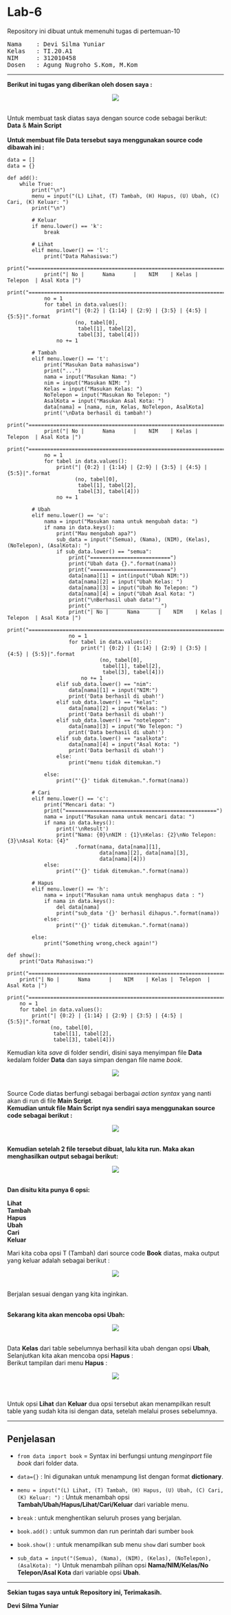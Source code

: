 # Lab-6
Repository ini dibuat untuk memenuhi tugas di pertemuan-10 <br>
<pre>
Nama    : Devi Silma Yuniar
Kelas   : TI.20.A1
NIM     : 312010458
Dosen   : Agung Nugroho S.Kom, M.Kom
</pre>
***

**Berikut ini tugas yang diberikan oleh dosen saya :** <br>

<div align="center">
<img src="foto/tugas.PNG" >
</div> <br>

Untuk membuat task diatas saya dengan source code sebagai berikut: <br>
**Data** & **Main Script**
<br>
<br>
**Untuk membuat file **Data** tersebut saya menggunakan source code dibawah ini :** <br>

```
data = []
data = {}

def add():
    while True:
        print("\n")
        menu = input("(L) Lihat, (T) Tambah, (H) Hapus, (U) Ubah, (C) Cari, (K) Keluar: ")
        print("\n")

        # Keluar
        if menu.lower() == 'k':
            break

        # Lihat
        elif menu.lower() == 'l':
            print("Data Mahasiswa:")
            print("===================================================================")
            print("| No |      Nama      |    NIM    | Kelas |  Telepon  | Asal Kota |")
            print("===================================================================")
            no = 1
            for tabel in data.values():
                print("| {0:2} | {1:14} | {2:9} | {3:5} | {4:5} | {5:5}|".format
                      (no, tabel[0],
                       tabel[1], tabel[2],
                       tabel[3], tabel[4]))
                no += 1

        # Tambah
        elif menu.lower() == 't':
            print("Masukan Data mahasiswa")
            print("...")
            nama = input("Masukan Nama: ")
            nim = input("Masukan NIM: ")
            Kelas = input("Masukan Kelas: ")
            NoTelepon = input("Masukan No Telepon: ")
            AsalKota = input("Masukan Asal Kota: ")
            data[nama] = [nama, nim, Kelas, NoTelepon, AsalKota]
            print('\nData berhasil di tambah!')
            print("===================================================================")
            print("| No |      Nama      |    NIM    | Kelas |  Telepon  | Asal Kota |")
            print("===================================================================")
            no = 1
            for tabel in data.values():
                print("| {0:2} | {1:14} | {2:9} | {3:5} | {4:5} | {5:5}|".format
                      (no, tabel[0],
                       tabel[1], tabel[2],
                       tabel[3], tabel[4]))
                no += 1

        # Ubah
        elif menu.lower() == 'u':
            nama = input("Masukan nama untuk mengubah data: ")
            if nama in data.keys():
                print("Mau mengubah apa?")
                sub_data = input("(Semua), (Nama), (NIM), (Kelas), (NoTelepon), (AsalKota): ")
                if sub_data.lower() == "semua":
                    print("==========================")
                    print("Ubah data {}.".format(nama))
                    print("==========================")
                    data[nama][1] = int(input("Ubah NIM:"))
                    data[nama][2] = input("Ubah Kelas: ")
                    data[nama][3] = input("Ubah No Telepon: ")
                    data[nama][4] = input("Ubah Asal Kota: ")
                    print("\nBerhasil ubah data!")
                    print("_______________________")
                    print("| No |      Nama      |    NIM    | Kelas |  Telepon  | Asal Kota |")
                    print("===================================================================")
                    no = 1
                    for tabel in data.values():
                        print("| {0:2} | {1:14} | {2:9} | {3:5} | {4:5} | {5:5}|".format
                              (no, tabel[0],
                               tabel[1], tabel[2],
                               tabel[3], tabel[4]))
                        no += 1
                elif sub_data.lower() == "nim":
                    data[nama][1] = input("NIM:")
                    print('Data berhasil di ubah!')
                elif sub_data.lower() == "kelas":
                    data[nama][2] = input("Kelas: ")
                    print('Data berhasil di ubah!')
                elif sub_data.lower() == "notelepon":
                    data[nama][3] = input("No Telepon: ")
                    print('Data berhasil di ubah!')
                elif sub_data.lower() == "asalkota":
                    data[nama][4] = input("Asal Kota: ")
                    print('Data berhasil di ubah!')
                else:
                    print("menu tidak ditemukan.")

            else:
                print("'{}' tidak ditemukan.".format(nama))

        # Cari
        elif menu.lower() == 'c':
            print("Mencari data: ")
            print("=================================================")
            nama = input("Masukan nama untuk mencari data: ")
            if nama in data.keys():
                print('\nResult')
                print("Nama: {0}\nNIM : {1}\nKelas: {2}\nNo Telepon: {3}\nAsal Kota: {4}"
                      .format(nama, data[nama][1],
                              data[nama][2], data[nama][3],
                              data[nama][4]))
            else:
                print("'{}' tidak ditemukan.".format(nama))

        # Hapus
        elif menu.lower() == 'h':
            nama = input("Masukan nama untuk menghapus data : ")
            if nama in data.keys():
                del data[nama]
                print("sub_data '{}' berhasil dihapus.".format(nama))
            else:
                print("'{}' tidak ditemukan.".format(nama))

        else:
            print("Something wrong,check again!")

def show():
    print("Data Mahasiswa:")
    print("===================================================================")
    print("| No |      Nama      |    NIM    | Kelas |  Telepon  | Asal Kota |")
    print("===================================================================")
    no = 1
    for tabel in data.values():
        print("| {0:2} | {1:14} | {2:9} | {3:5} | {4:5} | {5:5}|".format
              (no, tabel[0],
               tabel[1], tabel[2],
               tabel[3], tabel[4]))
```

Kemudian kita *save* di folder sendiri, disini saya menyimpan file **Data** kedalam folder **Data** dan saya simpan dengan file name *book*. <br>

<div align="center">
<img src="foto/data1.PNG" >
</div> <br>

Source Code diatas berfungi sebagai berbagai *action syntax* yang nanti akan di run di file **Main Script**.
<br>
**Kemudian untuk file **Main Script** nya sendiri saya menggunakan source code sebagai berikut :**

<div align="center">
<img src="foto/main.png" >
</div> <br>


**Kemudian setelah 2 file tersebut dibuat, lalu kita run. Maka akan menghasilkan output sebagai berikut:**
<div align="center">
<img src="foto/hasil.png" >
</div> <br>

**Dan disitu kita punya 6 opsi:** <br>

**Lihat** <br>
**Tambah** <br>
**Hapus** <br>
**Ubah** <br>
**Cari** <br>
**Keluar** <br>

Mari kita coba opsi T (Tambah) dari source code **Book** diatas, maka output yang keluar adalah sebagai berikut : <br>

<div align="center">
<img src="foto/tambah.PNG" >
</div> <br>

Berjalan sesuai dengan yang kita inginkan. <br>
<br>

**Sekarang kita akan mencoba opsi **Ubah**:** <br>

<div align="center">
<img src="foto/ubah.PNG" >
</div> <br>

Data **Kelas** dari table sebelumnya berhasil kita ubah dengan opsi **Ubah**, Selanjutkan kita akan mencoba opsi **Hapus** : <br>
Berikut tampilan dari menu **Hapus** : <br>

<div align="center">
<img src="foto/hapus.PNG" > 
</div> <br>
<br>

Untuk opsi **Lihat** dan **Keluar** dua opsi tersebut akan menampilkan result table yang sudah kita isi dengan data, setelah melalui proses sebelumnya.

***
## Penjelasan

- `from data import book` = Syntax ini berfungsi untung *menginport* file *book* dari folder data.

- `data={}` : Ini digunakan untuk menampung list dengan format **dictionary**. <br>

- `menu = input("(L) Lihat, (T) Tambah, (H) Hapus, (U) Ubah, (C) Cari, (K) Keluar: ")` : Untuk menambah opsi **Tambah/Ubah/Hapus/Lihat/Cari/Keluar** dari variable menu. <br>

- `break` : untuk menghentikan seluruh proses yang berjalan. <br>

- `book.add()` : untuk summon dan run perintah dari sumber `book`

- `book.show()` : untuk menampilkan sub menu `show` dari sumber `book` <br>

- `sub_data = input("(Semua), (Nama), (NIM), (Kelas), (NoTelepon), (AsalKota): ")` Untuk menambah pilihan opsi **Nama/NIM/Kelas/No Telepon/Asal Kota** dari variable opsi **Ubah**. <br>

***
**Sekian tugas saya untuk Repository ini, Terimakasih.**
<br>


**Devi Silma Yuniar**
